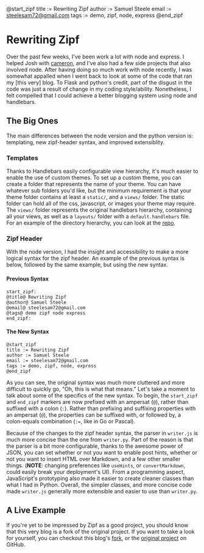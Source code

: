 @start_zipf
title := Rewriting Zipf
author := Samuel Steele
email := steelesam72@gmail.com
tags := demo, zipf, node, express
@end_zipf

# Rewriting Zipf
Over the past few weeks, I've been work a lot with node and express. I helped Josh with [cameron](https://github.com/trmml/cameron), and I've also had a few side projects that also involved node. After having doing so much work with node recently, I was somewhat appalled when I went back to look at some of the code that ran my [this very] blog. To Flask and python's credit, part of the disgust in the code was just a result of change in my coding style/ability. Nonetheless, I felt compelled that I could achieve a better blogging system using node and handlebars.

## The Big Ones
The main differences between the node version and the python version is: templating, new zipf-header syntax, and improved extensiblity.

### Templates
Thanks to Handlebars easily configurable view hierarchy, it's much easier to enable the use of custom themes. To set up a custom theme, you can create a folder that represents the name of your theme. You can have whatever sub folders you'd like, but the minimum requirement is that your theme folder contains at least a `static/`, and a `views/` folder. The static folder can hold all of the css, javascript, or images your theme may require. The `views/` folder represents the original handlebars hierarchy, containing all your views, as well as a `layouts/` folder with a `default.handlebars` file. For an example of the directory hierarchy, you can look at the [repo](https://github.com/cryptoc1/zipf/tree/master/themes).

### Zipf Header
With the node version, I had the insight and accessibility to make a more logical syntax for the zipf header. An example of the previous syntax is below, followed by the same example, but using the new syntax.

#### Previous Syntax
```
start_zipf:
@title@ Rewriting Zipf
@author@ Samuel Steele
@email@ steelesam72@gmail.com
@tags@ demo zipf node express
end_zipf:
```

#### The New Syntax
```
@start_zipf
title := Rewriting Zipf
author := Samuel Steele
email := steelesam72@gmail.com
tags := demo, zipf, node, express
@end_zipf
```

As you can see, the original syntax was much more cluttered and more difficult to quickly go, "Oh, this is what that means." Let's take a moment to talk about some of the specifics of the new syntax. To begin, the `start_zipf` and `end_zipf` markers are now prefixed with an ampersat (`@`), rather than suffixed with a colon (`:`). Rather than prefixing and suffixing properties with an ampersat (`@`), the properties can be suffixed with, or followed by, a colon-equals combination (`:=`, like in Go or Pascal).

Because of the changes to the zipf header syntax, the parser in `writer.js` is much more concise than the one from `writer.py`. Part of the reason is that the parser is a bit more configurable, thanks to the awesome power of JSON, you can set whether or not you want to enable post hints, whether or not you want to insert HTML over Markdown, and a few other smaller things. (**NOTE**: changing preferences like `useHints`, or `convertMarkdown`, could easily break your deployment's UI). From a programming aspect, JavaScript's prototyping also made it easier to create cleaner classes than what I had in Python. Overall, the simpler classes, and more concise code made `writer.js` generally more extensible and easier to use than `writer.py`.

## A Live Example
If you're yet to be impressed by Zipf as a good project, you should know that this very blog is a fork of the original project. If you want to take a look for yourself, you can checkout this blog's [fork](https://github.com/cryptoc1/blog), or the [original project](https://github.com/cryptoc1/zipf) on GitHub.
